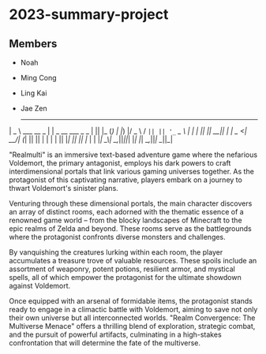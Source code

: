 # 2023-summary-project

## Members

- Noah
- Ming Cong
- Ling Kai
- Jae Zen

  ____               _                    _  _    _ 
 |  _ \  ___   __ _ | | _ __ ___   _   _ | || |_ (_)
 | |_) |/ _ \ / _` || || '_ ` _ \ | | | || || __|| |
 |  _ <|  __/| (_| || || | | | | || |_| || || |_ | |
 |_| \_\\___| \__,_||_||_| |_| |_| \__,_||_| \__||_|
                                                    



"Realmulti" is an immersive text-based adventure game where the nefarious Voldemort, the primary antagonist, employs his dark powers to craft interdimensional portals that link various gaming universes together. As the protagonist of this captivating narrative, players embark on a journey to thwart Voldemort's sinister plans.

Venturing through these dimensional portals, the main character discovers an array of distinct rooms, each adorned with the thematic essence of a renowned game world – from the blocky landscapes of Minecraft to the epic realms of Zelda and beyond. These rooms serve as the battlegrounds where the protagonist confronts diverse monsters and challenges.

By vanquishing the creatures lurking within each room, the player accumulates a treasure trove of valuable resources. These spoils include an assortment of weaponry, potent potions, resilient armor, and mystical spells, all of which empower the protagonist for the ultimate showdown against Voldemort.

Once equipped with an arsenal of formidable items, the protagonist stands ready to engage in a climactic battle with Voldemort, aiming to save not only their own universe but all interconnected worlds. "Realm Convergence: The Multiverse Menace" offers a thrilling blend of exploration, strategic combat, and the pursuit of powerful artifacts, culminating in a high-stakes confrontation that will determine the fate of the multiverse.